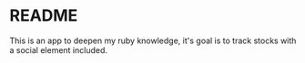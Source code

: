 # README

This is an app to deepen my ruby knowledge, it's goal is to track stocks with a social element included.

